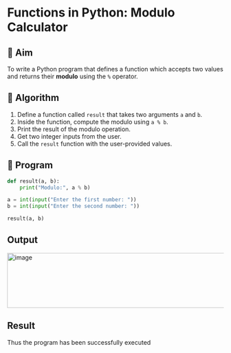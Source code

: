 # Functions in Python: Modulo Calculator

## 🎯 Aim
To write a Python program that defines a function which accepts two values and returns their **modulo** using the `%` operator.

## 🧠 Algorithm
1. Define a function called `result` that takes two arguments `a` and `b`.
2. Inside the function, compute the modulo using `a % b`.
3. Print the result of the modulo operation.
4. Get two integer inputs from the user.
5. Call the `result` function with the user-provided values.

## 🧾 Program
```python
def result(a, b):
    print("Modulo:", a % b)

a = int(input("Enter the first number: "))
b = int(input("Enter the second number: "))

result(a, b)
```

## Output
<img width="512" height="128" alt="image" src="https://github.com/user-attachments/assets/aafe0a09-e37a-4646-b334-554fc0770804" />


## Result
Thus the program has been successfully executed
